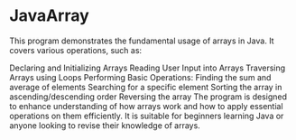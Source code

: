 # JavaArray
This program demonstrates the fundamental usage of arrays in Java. It covers various operations, such as:

Declaring and Initializing Arrays
Reading User Input into Arrays
Traversing Arrays using Loops
Performing Basic Operations:
Finding the sum and average of elements
Searching for a specific element
Sorting the array in ascending/descending order
Reversing the array
The program is designed to enhance understanding of how arrays work and how to apply essential operations on them efficiently. It is suitable for beginners learning Java or anyone looking to revise their knowledge of arrays.


